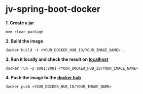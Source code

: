 # jv-spring-boot-docker


**1. Create a jar**

    mvn clean package

**2. Build the image**

    docker build -t <YOUR_DOCKER_HUB_ID/YOUR_IMAGE_NAME> .

**3. Run it locally and check the result on [localhost](http://localhost:8081/)**

    docker run -p 8081:8081 <YOUR_DOCKER_HUB_ID/YOUR_IMAGE_NAME>

**4. Push the image to the [docker hub](https://hub.docker.com/)**

    docker push <YOUR_DOCKER_HUB_ID/YOUR_IMAGE_NAME>
